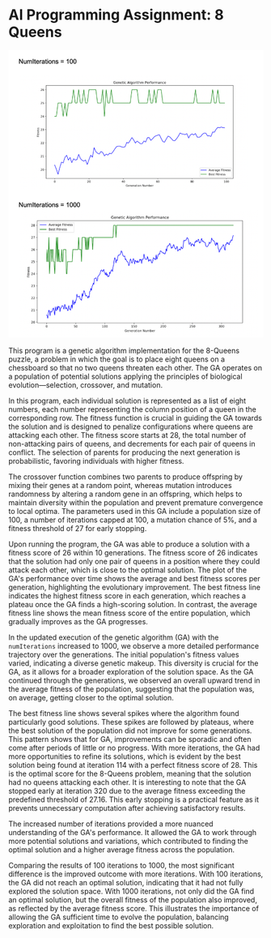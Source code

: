 # AI Programming Assignment: 8 Queens

![Genetic Algorithm Performance](/8-queens_results.png)

  This program is a genetic algorithm implementation for the 8-Queens puzzle, a problem in which the goal is to place eight queens on a chessboard so that no two queens threaten each other. The GA operates on a population of potential solutions applying the principles of biological evolution—selection, crossover, and mutation.
  
  In this program, each individual solution is represented as a list of eight numbers, each number representing the column position of a queen in the corresponding row. The fitness function is crucial in guiding the GA towards the solution and is designed to penalize configurations where queens are attacking each other. The fitness score starts at 28, the total number of non-attacking pairs of queens, and decrements for each pair of queens in conflict. The selection of parents for producing the next generation is probabilistic, favoring individuals with higher fitness.
  
  The crossover function combines two parents to produce offspring by mixing their genes at a random point, whereas mutation introduces randomness by altering a random gene in an offspring, which helps to maintain diversity within the population and prevent premature convergence to local optima. The parameters used in this GA include a population size of 100, a number of iterations capped at 100, a mutation chance of 5%, and a fitness threshold of 27 for early stopping.
  
  Upon running the program, the GA was able to produce a solution with a fitness score of 26 within 10 generations. The fitness score of 26 indicates that the solution had only one pair of queens in a position where they could attack each other, which is close to the optimal solution. The plot of the GA's performance over time shows the average and best fitness scores per generation, highlighting the evolutionary improvement. The best fitness line indicates the highest fitness score in each generation, which reaches a plateau once the GA finds a high-scoring solution. In contrast, the average fitness line shows the mean fitness score of the entire population, which gradually improves as the GA progresses.

  In the updated execution of the genetic algorithm (GA) with the `numIterations` increased to 1000, we observe a more detailed performance trajectory over the generations. 
  The initial population's fitness values varied, indicating a diverse genetic makeup. This diversity is crucial for the GA, as it allows for a broader exploration of the solution space. As the GA continued through the generations, we observed an overall upward trend in the average fitness of the population, suggesting that the population was, on average, getting closer to the optimal solution.
  
  The best fitness line shows several spikes where the algorithm found particularly good solutions. These spikes are followed by plateaus, where the best solution of the population did not improve for some generations. This pattern shows that for GA, improvements can be sporadic and often come after periods of little or no progress.
  With more iterations, the GA had more opportunities to refine its solutions, which is evident by the best solution being found at iteration 114 with a perfect fitness score of 28. This is the optimal score for the 8-Queens problem, meaning that the solution had no queens attacking each other. It is interesting to note that the GA stopped early at iteration 320 due to the average fitness exceeding the predefined threshold of 27.16. This early stopping is a practical feature as it prevents unnecessary computation after achieving satisfactory results.
  
  The increased number of iterations provided a more nuanced understanding of the GA's performance. It allowed the GA to work through more potential solutions and variations, which contributed to finding the optimal solution and a higher average fitness across the population.
  
  Comparing the results of 100 iterations to 1000, the most significant difference is the improved outcome with more iterations. With 100 iterations, the GA did not reach an optimal solution, indicating that it had not fully explored the solution space. With 1000 iterations, not only did the GA find an optimal solution, but the overall fitness of the population also improved, as reflected by the average fitness score. This illustrates the importance of allowing the GA sufficient time to evolve the population, balancing exploration and exploitation to find the best possible solution.
